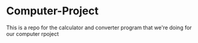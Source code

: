 # Computer-Project

This is a repo for the calculator and converter program that we're doing for our computer rpoject

